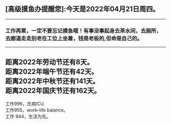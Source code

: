 ## [高级摸鱼办提醒您]:今天是2022年04月21日周四。
---
### 工作再累，一定不要忘记摸鱼哦！有事没事起身去茶水间，去厕所，去廊道走走别老在工位上坐着，钱是老板的,但命是自己的。
---
距离2022年劳动节还有8天。  
距离2022年端午节还有42天。  
距离2022年中秋节还有141天。  
距离2022年国庆节还有162天。  
---
工作996，生病ICU.  
工作955，work–life balance。  
工作 944，生活为先。